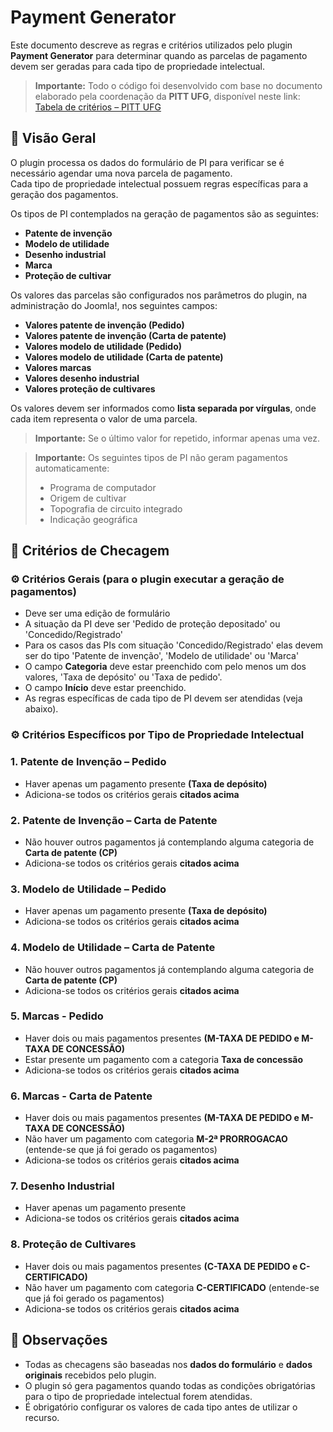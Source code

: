 # Payment Generator

Este documento descreve as regras e critérios utilizados pelo plugin **Payment Generator** para determinar quando as parcelas de pagamento devem ser geradas para cada tipo de propriedade intelectual.

> **Importante:** Todo o código foi desenvolvido com base no documento elaborado pela coordenação da **PITT UFG**, disponível neste link:  
> [Tabela de critérios – PITT UFG](https://docs.google.com/spreadsheets/d/1Jim7GqIhSEWS7KZcK7ug10tb4j62oSDUvIb3d048y28/edit?pli=1&gid=0#gid=0)

## 📜 Visão Geral

O plugin processa os dados do formulário de PI para verificar se é necessário agendar uma nova parcela de pagamento.  
Cada tipo de propriedade intelectual possuem regras específicas para a geração dos pagamentos.

Os tipos de PI contemplados na geração de pagamentos são as seguintes:

- **Patente de invenção**
- **Modelo de utilidade**
- **Desenho industrial**
- **Marca**
- **Proteção de cultivar**

Os valores das parcelas são configurados nos parâmetros do plugin, na administração do Joomla!, nos seguintes campos:

- **Valores patente de invenção (Pedido)**
- **Valores patente de invenção (Carta de patente)**
- **Valores modelo de utilidade (Pedido)**
- **Valores modelo de utilidade (Carta de patente)**
- **Valores marcas**
- **Valores desenho industrial**
- **Valores proteção de cultivares**

Os valores devem ser informados como **lista separada por vírgulas**, onde cada item representa o valor de uma parcela.

> **Importante:** Se o último valor for repetido, informar apenas uma vez.

> **Importante:** Os seguintes tipos de PI não geram pagamentos automaticamente:
> - Programa de computador
> - Origem de cultivar
> - Topografia de circuito integrado
> - Indicação geográfica

## 🧩 Critérios de Checagem

### ⚙️ Critérios Gerais (para o plugin executar a geração de pagamentos)

- Deve ser uma edição de formulário
- A situação da PI deve ser 'Pedido de proteção depositado' ou 'Concedido/Registrado'
- Para os casos das PIs com situação 'Concedido/Registrado' elas devem ser do tipo 'Patente de invenção', 'Modelo de utilidade' ou 'Marca'
- O campo **Categoria** deve estar preenchido com pelo menos um dos valores, 'Taxa de depósito' ou 'Taxa de pedido'.
- O campo **Início** deve estar preenchido.
- As regras específicas de cada tipo de PI devem ser atendidas (veja abaixo).

### ⚙️ Critérios Específicos por Tipo de Propriedade Intelectual

### 1. **Patente de Invenção – Pedido**
- Haver apenas um pagamento presente **(Taxa de depósito)**
- Adiciona-se todos os critérios gerais **citados acima**

### 2. **Patente de Invenção – Carta de Patente**
- Não houver outros pagamentos já contemplando alguma categoria de **Carta de patente (CP)**
- Adiciona-se todos os critérios gerais **citados acima**

### 3. **Modelo de Utilidade – Pedido**
- Haver apenas um pagamento presente **(Taxa de depósito)**
- Adiciona-se todos os critérios gerais **citados acima**

### 4. **Modelo de Utilidade – Carta de Patente**
- Não houver outros pagamentos já contemplando alguma categoria de **Carta de patente (CP)**
- Adiciona-se todos os critérios gerais **citados acima**

### 5. **Marcas - Pedido**
- Haver dois ou mais pagamentos presentes **(M-TAXA DE PEDIDO e M-TAXA DE CONCESSÃO)**
- Estar presente um pagamento com a categoria **Taxa de concessão**
- Adiciona-se todos os critérios gerais **citados acima**

### 6. **Marcas - Carta de Patente**
- Haver dois ou mais pagamentos presentes **(M-TAXA DE PEDIDO e M-TAXA DE CONCESSÃO)**
- Não haver um pagamento com categoria **M-2ª PRORROGACAO** (entende-se que já foi gerado os pagamentos)
- Adiciona-se todos os critérios gerais **citados acima**

### 7. **Desenho Industrial**
- Haver apenas um pagamento presente
- Adiciona-se todos os critérios gerais **citados acima**

### 8. **Proteção de Cultivares**
- Haver dois ou mais pagamentos presentes **(C-TAXA DE PEDIDO e C-CERTIFICADO)**
- Não haver um pagamento com categoria **C-CERTIFICADO** (entende-se que já foi gerado os pagamentos)
- Adiciona-se todos os critérios gerais **citados acima**

## 📌 Observações
- Todas as checagens são baseadas nos **dados do formulário** e **dados originais** recebidos pelo plugin.
- O plugin só gera pagamentos quando todas as condições obrigatórias para o tipo de propriedade intelectual forem atendidas.
- É obrigatório configurar os valores de cada tipo antes de utilizar o recurso.
